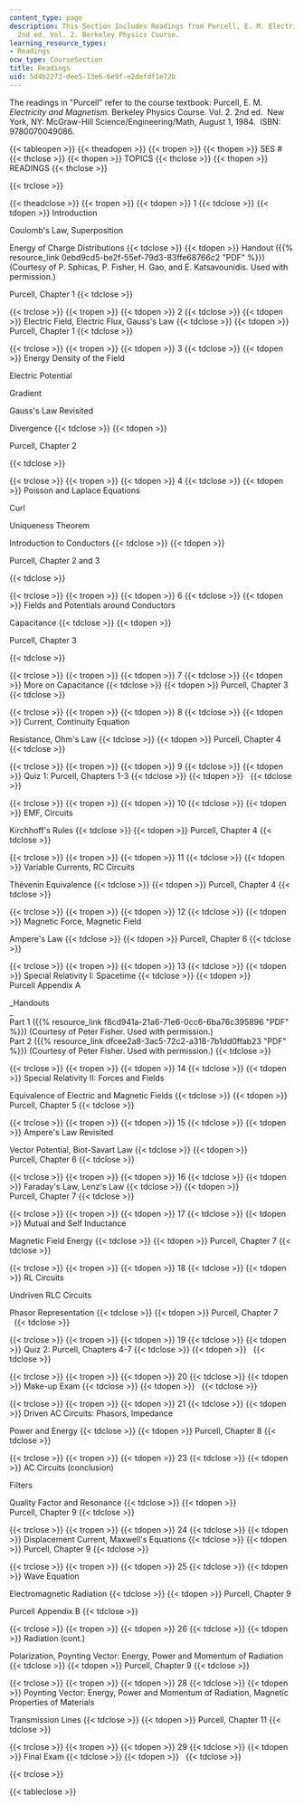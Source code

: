 ```yaml
---
content_type: page
description: This Section Includes Readings from Purcell, E. M. Electricity and Magnetism.
  2nd ed. Vol. 2. Berkeley Physics Course.
learning_resource_types:
- Readings
ocw_type: CourseSection
title: Readings
uid: 5d4b2273-dee5-13e6-6e9f-e2defdf1e72b
---
```


The readings in "Purcell" refer to the course textbook: Purcell, E. M. _Electricity and Magnetism._ Berkeley Physics Course. Vol. 2. 2nd ed.  New York, NY: McGraw-Hill Science/Engineering/Math, August 1, 1984.  ISBN: 9780070049086.

{{< tableopen >}}
{{< theadopen >}}
{{< tropen >}}
{{< thopen >}}
SES #
{{< thclose >}}
{{< thopen >}}
TOPICS
{{< thclose >}}
{{< thopen >}}
READINGS
{{< thclose >}}

{{< trclose >}}

{{< theadclose >}}
{{< tropen >}}
{{< tdopen >}}
1
{{< tdclose >}}
{{< tdopen >}}
Introduction  
  
Coulomb's Law, Superposition  
  
Energy of Charge Distributions
{{< tdclose >}}
{{< tdopen >}}
Handout ({{% resource_link 0ebd9cd5-be2f-55ef-79d3-83ffe68766c2 "PDF" %}}) (Courtesy of P. Sphicas, P. Fisher, H. Gao, and E. Katsavounidis. Used with permission.)  
  
Purcell, Chapter 1
{{< tdclose >}}

{{< trclose >}}
{{< tropen >}}
{{< tdopen >}}
2
{{< tdclose >}}
{{< tdopen >}}
Electric Field, Electric Flux, Gauss's Law
{{< tdclose >}}
{{< tdopen >}}
Purcell, Chapter 1
{{< tdclose >}}

{{< trclose >}}
{{< tropen >}}
{{< tdopen >}}
3
{{< tdclose >}}
{{< tdopen >}}
Energy Density of the Field  
  
Electric Potential  
  
Gradient  
  
Gauss's Law Revisited  
  
Divergence
{{< tdclose >}}
{{< tdopen >}}


Purcell, Chapter 2


{{< tdclose >}}

{{< trclose >}}
{{< tropen >}}
{{< tdopen >}}
4
{{< tdclose >}}
{{< tdopen >}}
Poisson and Laplace Equations  
  
Curl  
  
Uniqueness Theorem  
  
Introduction to Conductors
{{< tdclose >}}
{{< tdopen >}}


Purcell, Chapter 2 and 3


{{< tdclose >}}

{{< trclose >}}
{{< tropen >}}
{{< tdopen >}}
6
{{< tdclose >}}
{{< tdopen >}}
Fields and Potentials around Conductors  
  
Capacitance
{{< tdclose >}}
{{< tdopen >}}


Purcell, Chapter 3


{{< tdclose >}}

{{< trclose >}}
{{< tropen >}}
{{< tdopen >}}
7
{{< tdclose >}}
{{< tdopen >}}
More on Capacitance
{{< tdclose >}}
{{< tdopen >}}
Purcell, Chapter 3
{{< tdclose >}}

{{< trclose >}}
{{< tropen >}}
{{< tdopen >}}
8
{{< tdclose >}}
{{< tdopen >}}
Current, Continuity Equation  
  
Resistance, Ohm's Law
{{< tdclose >}}
{{< tdopen >}}
Purcell, Chapter 4
{{< tdclose >}}

{{< trclose >}}
{{< tropen >}}
{{< tdopen >}}
9
{{< tdclose >}}
{{< tdopen >}}
Quiz 1: Purcell, Chapters 1-3
{{< tdclose >}}
{{< tdopen >}}
 
{{< tdclose >}}

{{< trclose >}}
{{< tropen >}}
{{< tdopen >}}
10
{{< tdclose >}}
{{< tdopen >}}
EMF, Circuits  
  
Kirchhoff's Rules
{{< tdclose >}}
{{< tdopen >}}
Purcell, Chapter 4
{{< tdclose >}}

{{< trclose >}}
{{< tropen >}}
{{< tdopen >}}
11
{{< tdclose >}}
{{< tdopen >}}
Variable Currents, RC Circuits  
  
Thévenin Equivalence
{{< tdclose >}}
{{< tdopen >}}
Purcell, Chapter 4
{{< tdclose >}}

{{< trclose >}}
{{< tropen >}}
{{< tdopen >}}
12
{{< tdclose >}}
{{< tdopen >}}
Magnetic Force, Magnetic Field  
  
Ampere's Law
{{< tdclose >}}
{{< tdopen >}}
Purcell, Chapter 6
{{< tdclose >}}

{{< trclose >}}
{{< tropen >}}
{{< tdopen >}}
13
{{< tdclose >}}
{{< tdopen >}}
Special Relativity I: Spacetime
{{< tdclose >}}
{{< tdopen >}}
Purcell Appendix A  
  
_Handouts  
_  
Part 1 ({{% resource_link f8cd941a-21a6-71e6-0cc6-6ba76c395896 "PDF" %}}) (Courtesy of Peter Fisher. Used with permission.)  
Part 2 ({{% resource_link dfcee2a8-3ac5-72c2-a318-7b1dd0ffab23 "PDF" %}}) (Courtesy of Peter Fisher. Used with permission.)
{{< tdclose >}}

{{< trclose >}}
{{< tropen >}}
{{< tdopen >}}
14
{{< tdclose >}}
{{< tdopen >}}
Special Relativity II: Forces and Fields  
  
Equivalence of Electric and Magnetic Fields
{{< tdclose >}}
{{< tdopen >}}
Purcell, Chapter 5
{{< tdclose >}}

{{< trclose >}}
{{< tropen >}}
{{< tdopen >}}
15
{{< tdclose >}}
{{< tdopen >}}
Ampere's Law Revisited  
  
Vector Potential, Biot-Savart Law
{{< tdclose >}}
{{< tdopen >}}
Purcell, Chapter 6
{{< tdclose >}}

{{< trclose >}}
{{< tropen >}}
{{< tdopen >}}
16
{{< tdclose >}}
{{< tdopen >}}
Faraday's Law, Lenz's Law
{{< tdclose >}}
{{< tdopen >}}
Purcell, Chapter 7
{{< tdclose >}}

{{< trclose >}}
{{< tropen >}}
{{< tdopen >}}
17
{{< tdclose >}}
{{< tdopen >}}
Mutual and Self Inductance  
  
Magnetic Field Energy
{{< tdclose >}}
{{< tdopen >}}
Purcell, Chapter 7
{{< tdclose >}}

{{< trclose >}}
{{< tropen >}}
{{< tdopen >}}
18
{{< tdclose >}}
{{< tdopen >}}
RL Circuits  
  
Undriven RLC Circuits  
  
Phasor Representation
{{< tdclose >}}
{{< tdopen >}}
Purcell, Chapter 7  
 
{{< tdclose >}}

{{< trclose >}}
{{< tropen >}}
{{< tdopen >}}
19
{{< tdclose >}}
{{< tdopen >}}
Quiz 2: Purcell, Chapters 4-7
{{< tdclose >}}
{{< tdopen >}}
 
{{< tdclose >}}

{{< trclose >}}
{{< tropen >}}
{{< tdopen >}}
20
{{< tdclose >}}
{{< tdopen >}}
Make-up Exam
{{< tdclose >}}
{{< tdopen >}}
 
{{< tdclose >}}

{{< trclose >}}
{{< tropen >}}
{{< tdopen >}}
21
{{< tdclose >}}
{{< tdopen >}}
Driven AC Circuits: Phasors, Impedance  
  
Power and Energy
{{< tdclose >}}
{{< tdopen >}}
Purcell, Chapter 8
{{< tdclose >}}

{{< trclose >}}
{{< tropen >}}
{{< tdopen >}}
23
{{< tdclose >}}
{{< tdopen >}}
AC Circuits (conclusion)  
  
Filters  
  
Quality Factor and Resonance
{{< tdclose >}}
{{< tdopen >}}
Purcell, Chapter 9
{{< tdclose >}}

{{< trclose >}}
{{< tropen >}}
{{< tdopen >}}
24
{{< tdclose >}}
{{< tdopen >}}
Displacement Current, Maxwell's Equations
{{< tdclose >}}
{{< tdopen >}}
Purcell, Chapter 9
{{< tdclose >}}

{{< trclose >}}
{{< tropen >}}
{{< tdopen >}}
25
{{< tdclose >}}
{{< tdopen >}}
Wave Equation  
  
Electromagnetic Radiation
{{< tdclose >}}
{{< tdopen >}}
Purcell, Chapter 9  
  
Purcell Appendix B
{{< tdclose >}}

{{< trclose >}}
{{< tropen >}}
{{< tdopen >}}
26
{{< tdclose >}}
{{< tdopen >}}
Radiation (cont.)  
  
Polarization, Poynting Vector: Energy, Power and Momentum of Radiation
{{< tdclose >}}
{{< tdopen >}}
Purcell, Chapter 9
{{< tdclose >}}

{{< trclose >}}
{{< tropen >}}
{{< tdopen >}}
28
{{< tdclose >}}
{{< tdopen >}}
Poynting Vector: Energy, Power and Momentum of Radiation, Magnetic Properties of Materials  
  
Transmission Lines
{{< tdclose >}}
{{< tdopen >}}
Purcell, Chapter 11
{{< tdclose >}}

{{< trclose >}}
{{< tropen >}}
{{< tdopen >}}
29
{{< tdclose >}}
{{< tdopen >}}
Final Exam
{{< tdclose >}}
{{< tdopen >}}
 
{{< tdclose >}}

{{< trclose >}}

{{< tableclose >}}